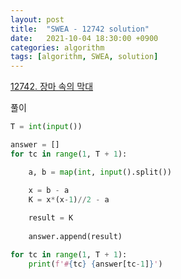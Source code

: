 ```yaml
---
layout: post
title:  "SWEA - 12742 solution"
date:   2021-10-04 18:30:00 +0900
categories: algorithm
tags: [algorithm, SWEA, solution]
---
```

[12742. 장마 속의 막대](https://swexpertacademy.com/main/code/problem/problemDetail.do?problemLevel=4&contestProbId=AXuUrGbatNMDFARa&categoryId=AXuUrGbatNMDFARa&categoryType=CODE&problemTitle=&orderBy=FIRST_REG_DATETIME&selectCodeLang=PYTHON&select-1=4&pageSize=10&pageIndex=1)

풀이

```python
T = int(input())

answer = []
for tc in range(1, T + 1):

    a, b = map(int, input().split())

    x = b - a
    K = x*(x-1)//2 - a
    
    result = K
    
    answer.append(result)

for tc in range(1, T + 1):
    print(f'#{tc} {answer[tc-1]}')
```

